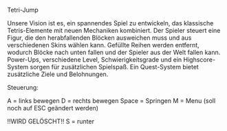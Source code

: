 Tetri-Jump

Unsere Vision ist es, ein spannendes Spiel zu entwickeln, das klassische Tetris-Elemente mit neuen Mechaniken kombiniert. Der Spieler steuert eine Figur, die den herabfallenden Blöcken ausweichen muss und aus verschiedenen Skins wählen kann. Gefüllte Reihen werden entfernt, wodurch Blöcke nach unten fallen und der Spieler aus der Welt fallen kann. Power-Ups, verschiedene Level, Schwierigkeitsgrade und ein Highscore-System sorgen für zusätzlichen Spielspaß. Ein Quest-System bietet zusätzliche Ziele und Belohnungen.


Steuerung:

A = links bewegen
D = rechts bewegen
Space = Springen
M = Menu (soll noch auf ESC geändert werden)

!!WIRD GELÖSCHT!!
S = runter



